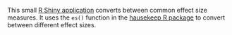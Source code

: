 This small [R Shiny application](https://hause.shinyapps.io/shinyapp_effectsize/) converts between common effect size measures. It uses the `es()` function in the [hausekeep R package](https://hauselin.github.io/hausekeep/) to convert between different effect sizes.